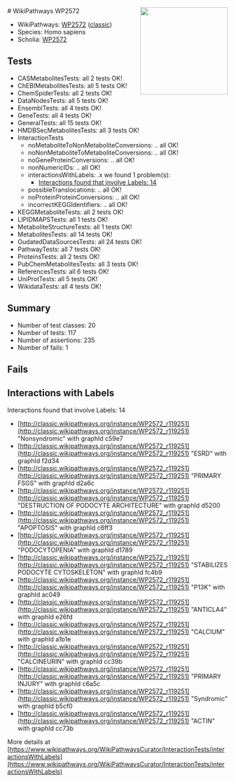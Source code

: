 <img style="float: right; width: 200px" src="https://upload.wikimedia.org/wikipedia/commons/thumb/8/83/Wplogo_with_text_500.png/640px-Wplogo_with_text_500.png" />
# WikiPathways WP2572

* WikiPathways: [WP2572](https://wikipathways.org/pathways/WP2572) ([classic](https://classic.wikipathways.org/instance/WP2572))
* Species: Homo sapiens
* Scholia: [WP2572](https://scholia.toolforge.org/wikipathways/WP2572)
## Tests
* CASMetabolitesTests: all 2 tests OK!
* ChEBIMetabolitesTests: all 5 tests OK!
* ChemSpiderTests: all 2 tests OK!
* DataNodesTests: all 5 tests OK!
* EnsemblTests: all 4 tests OK!
* GeneTests: all 4 tests OK!
* GeneralTests: all 15 tests OK!
* HMDBSecMetabolitesTests: all 3 tests OK!
* InteractionTests
    * noMetaboliteToNonMetaboliteConversions: .. all OK!
    * noNonMetaboliteToMetaboliteConversions: .. all OK!
    * noGeneProteinConversions: .. all OK!
    * nonNumericIDs: .. all OK!
    * interactionsWithLabels: .x we found 1 problem(s):
        * [Interactions found that involve Labels: 14](#fe97a8bc)
    * possibleTranslocations: .. all OK!
    * noProteinProteinConversions: .. all OK!
    * incorrectKEGGIdentifiers: .. all OK!
* KEGGMetaboliteTests: all 2 tests OK!
* LIPIDMAPSTests: all 1 tests OK!
* MetaboliteStructureTests: all 1 tests OK!
* MetabolitesTests: all 14 tests OK!
* OudatedDataSourcesTests: all 24 tests OK!
* PathwayTests: all 7 tests OK!
* ProteinsTests: all 2 tests OK!
* PubChemMetabolitesTests: all 3 tests OK!
* ReferencesTests: all 6 tests OK!
* UniProtTests: all 5 tests OK!
* WikidataTests: all 4 tests OK!


## Summary

* Number of test classes: 20
* Number of tests: 117
* Number of assertions: 235
* Number of fails: 1

## Fails

<a name="fe97a8bc" />

## Interactions with Labels

Interactions found that involve Labels: 14

* [http://classic.wikipathways.org/instance/WP2572_r119251](http://classic.wikipathways.org/instance/WP2572_r119251) "Nonsyndromic" with graphId c59e7
* [http://classic.wikipathways.org/instance/WP2572_r119251](http://classic.wikipathways.org/instance/WP2572_r119251) "ESRD" with graphId f2d34
* [http://classic.wikipathways.org/instance/WP2572_r119251](http://classic.wikipathways.org/instance/WP2572_r119251) "PRIMARY 
FSGS" with graphId d2a6c
* [http://classic.wikipathways.org/instance/WP2572_r119251](http://classic.wikipathways.org/instance/WP2572_r119251) "DESTRUCTION OF
PODOCYTE
ARCHITECTURE" with graphId d5200
* [http://classic.wikipathways.org/instance/WP2572_r119251](http://classic.wikipathways.org/instance/WP2572_r119251) "APOPTOSIS" with graphId c6ff3
* [http://classic.wikipathways.org/instance/WP2572_r119251](http://classic.wikipathways.org/instance/WP2572_r119251) "PODOCYTOPENIA" with graphId d1789
* [http://classic.wikipathways.org/instance/WP2572_r119251](http://classic.wikipathways.org/instance/WP2572_r119251) "STABILIZES 
PODOCYTE
CYTOSKELETON" with graphId fc4b9
* [http://classic.wikipathways.org/instance/WP2572_r119251](http://classic.wikipathways.org/instance/WP2572_r119251) "P13K" with graphId ac049
* [http://classic.wikipathways.org/instance/WP2572_r119251](http://classic.wikipathways.org/instance/WP2572_r119251) "ANTICLA4" with graphId e26fd
* [http://classic.wikipathways.org/instance/WP2572_r119251](http://classic.wikipathways.org/instance/WP2572_r119251) "CALCIUM" with graphId a1b1e
* [http://classic.wikipathways.org/instance/WP2572_r119251](http://classic.wikipathways.org/instance/WP2572_r119251) "CALCINEURIN" with graphId cc39b
* [http://classic.wikipathways.org/instance/WP2572_r119251](http://classic.wikipathways.org/instance/WP2572_r119251) "PRIMARY 
INJURY" with graphId c6a5c
* [http://classic.wikipathways.org/instance/WP2572_r119251](http://classic.wikipathways.org/instance/WP2572_r119251) "Syndromic" with graphId b5cf0
* [http://classic.wikipathways.org/instance/WP2572_r119251](http://classic.wikipathways.org/instance/WP2572_r119251) "ACTIN" with graphId cc73b


More details at [https://www.wikipathways.org/WikiPathwaysCurator/InteractionTests/interactionsWithLabels](https://www.wikipathways.org/WikiPathwaysCurator/InteractionTests/interactionsWithLabels)

